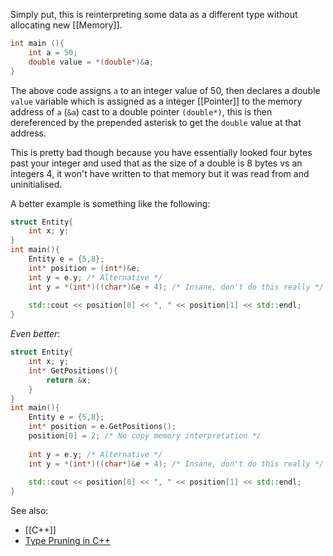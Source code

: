 Simply put, this is reinterpreting some data as a different type without allocating new [[Memory]].

```cpp
int main (){
	int a = 50;
	double value = *(double*)&a; 
}
```

The above code assigns `a` to an integer value of 50, then declares a double `value` variable which is assigned as a integer [[Pointer]] to the memory address of `a` (`&a`) cast to a double pointer `(double*)`, this is then dereferenced by the prepended asterisk to get the `double` value at that address.

This is pretty bad though because you have essentially looked four bytes past your integer and used that as the size of a double is 8 bytes vs an integers 4, it won't have written to that memory but it was read from and uninitialised.

A better example is something like the following:

```cpp
struct Entity{
	int x; y;
}
int main(){
	Entity e = {5,8};
	int* position = (int*)&e;
	int y = e.y; /* Alternative */
	int y = *(int*)((char*)&e + 4); /* Insane, don't do this really */
	
	std::cout << position[0] << ", " << position[1] << std::endl;
}
```

*Even better*:

```cpp
struct Entity{
	int x; y;
	int* GetPositions(){
		return &x;
	}
}
int main(){
	Entity e = {5,8};
	int* position = e.GetPositions();
	position[0] = 2; /* No copy memory interpretation */
	
	int y = e.y; /* Alternative */
	int y = *(int*)((char*)&e + 4); /* Insane, don't do this really */
	
	std::cout << position[0] << ", " << position[1] << std::endl;
}
```


See also:
- [[C++]]
- [Type Pruning in C++](https://www.youtube.com/watch?v=8egZ_5GA9Bc&list=PLlrATfBNZ98dudnM48yfGUldqGD0S4FFb&index=66)